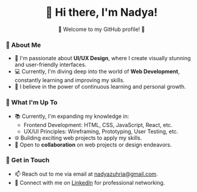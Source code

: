 <div align="center">
  <h1>👋 Hi there, I'm Nadya!</h1>
  <p>🌟 Welcome to my GitHub profile! 🌟</p>
</div>

### 👀 About Me

- 🎨 I'm passionate about **UI/UX Design**, where I create visually stunning and user-friendly interfaces.
- 💻 Currently, I'm diving deep into the world of **Web Development**, constantly learning and improving my skills.
- 🌱 I believe in the power of continuous learning and personal growth.

### 🚀 What I'm Up To

- 📚 Currently, I'm expanding my knowledge in:
  - Frontend Development: HTML, CSS, JavaScript, React, etc.
  - UX/UI Principles: Wireframing, Prototyping, User Testing, etc.
- 🌐 Building exciting web projects to apply my skills.
- 🤝 Open to **collaboration** on web projects or design endeavors.

### 💬 Get in Touch

- 📫 Reach out to me via email at [nadyazuhria@gmail.com](mailto:nadyazuhria@gmail.com).
- 📱 Connect with me on [LinkedIn](https://www.linkedin.com/in/nadyazuhria/) for professional networking.
